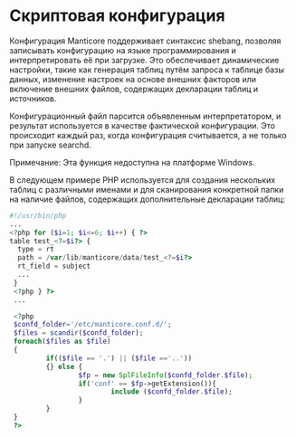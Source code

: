 # Скриптовая конфигурация

Конфигурация Manticore поддерживает синтаксис shebang, позволяя записывать конфигурацию на языке программирования и интерпретировать её при загрузке. Это обеспечивает динамические настройки, такие как генерация таблиц путём запроса к таблице базы данных, изменение настроек на основе внешних факторов или включение внешних файлов, содержащих декларации таблиц и источников.

Конфигурационный файл парсится объявленным интерпретатором, и результат используется в качестве фактической конфигурации. Это происходит каждый раз, когда конфигурация считывается, а не только при запуске searchd.

Примечание: Эта функция недоступна на платформе Windows.

В следующем примере PHP используется для создания нескольких таблиц с различными именами и для сканирования конкретной папки на наличие файлов, содержащих дополнительные декларации таблиц:

```php
#!/usr/bin/php
...
<?php for ($i=1; $i<=6; $i++) { ?>
table test_<?=$i?> {
  type = rt
  path = /var/lib/manticore/data/test_<?=$i?>
  rt_field = subject
  ...
 }
 <?php } ?>
 ...

 <?php
 $confd_folder='/etc/manticore.conf.d/';
 $files = scandir($confd_folder);
 foreach($files as $file)
 {
         if(($file == '.') || ($file =='..'))
         {} else {
                 $fp = new SplFileInfo($confd_folder.$file);
                 if('conf' == $fp->getExtension()){
                         include ($confd_folder.$file);
                 }
         }
 }
 ?>
```
<!-- proofread -->
